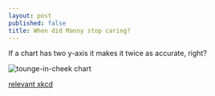 ```yaml
---
layout: post
published: false
title: When did Manny stop caring?
---
```

If a chart has two y-axis it makes it twice as accurate, right?

![tounge-in-cheek chart](https://i.redd.it/u3n01hvrgpk41.jpg)

[relevant xkcd](https://www.xkcd.com/925/)
